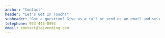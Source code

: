 ```yaml
---
anchor: "Contact"
header: "Let's Get In Touch!"
subheader: "Got a question? Give us a call or send us an email and we will get back to you as soon as possible!"
telephone: 973-445-8993
email: contact@tajvending.com
---
```

